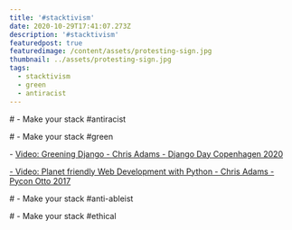 ```yaml
---
title: '#stacktivism'
date: 2020-10-29T17:41:07.273Z
description: '#stacktivism'
featuredpost: true
featuredimage: /content/assets/protesting-sign.jpg
thumbnail: ../assets/protesting-sign.jpg
tags:
  - stacktivism
  - green
  - antiracist
---
```

\# - Make your stack #antiracist

\# - Make your stack #green

\- [Video: Greening Django - Chris Adams - Django Day Copenhagen 2020](https://www.youtube.com/watch?v=upiK4du5vUI)

[\- Video: Planet friendly Web Development with Python - Chris Adams - Pycon Otto 2017](https://www.youtube.com/watch?v=5EDFNpF6ZSI)

\# - Make your stack #anti-ableist

\# - Make your stack #ethical

